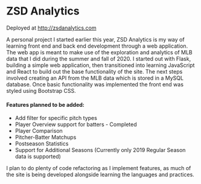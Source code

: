 # ZSD Analytics
Deployed at http://zsdanalytics.com

A personal project I started earlier this year, ZSD Analytics is my way of learning front end and back end development through a web application. The web app is meant to make use of the exploration and analytics of MLB data that I did during the summer and fall of 2020. I started out with Flask, building a simple web application, then transitioned into learning JavaScript and React to build out the base functionality of the site. The next steps involved creating an API from the MLB data which is stored in a MySQL database. Once basic functionality was implemented the front end was styled using Bootstrap CSS.

#### Features planned to be added:
* Add filter for specific pitch types
* Player Overview support for batters - Completed
* Player Comparison
* Pitcher-Batter Matchups
* Postseason Statistics
* Support for Additional Seasons (Currently only 2019 Regular Season data is supported)

I plan to do plenty of code refactoring as I implement features, as much of the site is being developed alongside learning the languages and practices.
